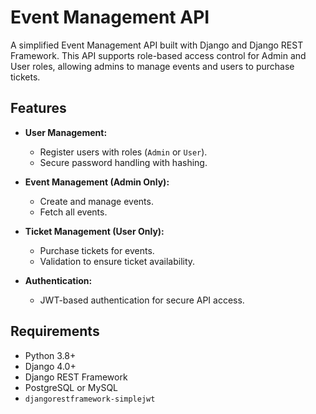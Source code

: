 # Event Management API

A simplified Event Management API built with Django and Django REST Framework. This API supports role-based access control for Admin and User roles, allowing admins to manage events and users to purchase tickets.

## Features

- **User Management:**
  - Register users with roles (`Admin` or `User`).
  - Secure password handling with hashing.

- **Event Management (Admin Only):**
  - Create and manage events.
  - Fetch all events.

- **Ticket Management (User Only):**
  - Purchase tickets for events.
  - Validation to ensure ticket availability.

- **Authentication:**
  - JWT-based authentication for secure API access.

## Requirements

- Python 3.8+
- Django 4.0+
- Django REST Framework
- PostgreSQL or MySQL
- `djangorestframework-simplejwt`
